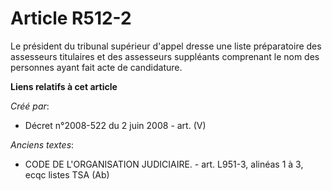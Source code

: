 # Article R512-2

Le président du tribunal supérieur d'appel dresse une liste préparatoire des assesseurs titulaires et des assesseurs
suppléants comprenant le nom des personnes ayant fait acte de candidature.

**Liens relatifs à cet article**

_Créé par_:

  - Décret n°2008-522 du 2 juin 2008 - art. (V)

_Anciens textes_:

  - CODE DE L'ORGANISATION JUDICIAIRE. - art. L951-3, alinéas 1 à 3, ecqc listes TSA (Ab)
